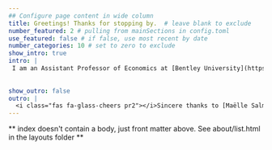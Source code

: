 ```yaml
---
## Configure page content in wide column
title: Greetings! Thanks for stopping by.  # leave blank to exclude
number_featured: 2 # pulling from mainSections in config.toml
use_featured: false # if false, use most recent by date
number_categories: 10 # set to zero to exclude
show_intro: true
intro: |
 I am an Assistant Professor of Economics at [Bentley University](https://www.bentley.edu/). My research interests center around population health, migration, and economic development. A recurring theme in my work involves the study of economically vulnerable populations. I use both experimental and quasi-experimental methods to conduct research. I frequently collaborate with local institutions by either using their administrative data or partnering with them to collect data and design interventions to inform policy. On this site, all of my academic publications, working papers, and replication packages are available, provided that de-identified data can be made available. 
 
 
show_outro: false
outro: |
  <i class="fas fa-glass-cheers pr2"></i>Sincere thanks to [Maëlle Salmon](https://masalmon.eu/) for her help naming this Hugo theme!
---
```


** index doesn't contain a body, just front matter above.
See about/list.html in the layouts folder **